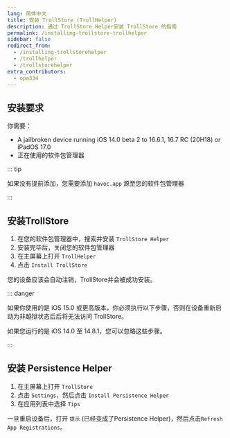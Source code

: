 ```yaml
---
lang: 简体中文
title: 安装 TrollStore (TrollHelper)
description: 通过 TrollStore Helper安装 TrollStore 的指南
permalink: /installing-trollstore-trollhelper
sidebar: false
redirect_from:
  - /installing-trollstorehelper
  - /trollhelper
  - /trollstorehelper
extra_contributors:
  - opa334
---
```


## 安装要求

你需要：
- A jailbroken device running iOS 14.0 beta 2 to 16.6.1, 16.7 RC (20H18) or iPadOS 17.0
- 正在使用的软件包管理器

::: tip


如果没有提前添加，您需要添加 `havoc.app` 源至您的软件包管理器

:::


## 安装TrollStore

1. 在您的软件包管理器中，搜索并安装 `TrollStore Helper`
1. 安装完毕后，关闭您的软件包管理器
1. 在主屏幕上打开 `TrollHelper`
1. 点击 `Install TrollStore`

您的设备应该会自动注销，TrollStore并会被成功安装。

::: danger


如果你使用的是 iOS 15.0 或更高版本，你必须执行以下步骤，否则在设备重新启动为非越狱状态后后将无法访问 TrollStore。

如果您运行的是 iOS 14.0 至 14.8.1，您可以忽略这些步骤。

:::


## 安装 Persistence Helper

1. 在主屏幕上打开 `TrollStore`
1. 点击 `Settings`，然后点击 `Install Persistence Helper`
1. 在应用列表中选择 `Tips`

一旦重启设备后，打开 `提示` (已经变成了Persistence Helper)，然后点击`Refresh App Registrations`。